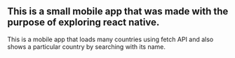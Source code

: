 ## This is a small mobile app that was made with the purpose of exploring react native.
This is a mobile app that loads many countries using fetch API and also shows a particular country by searching with its name.
